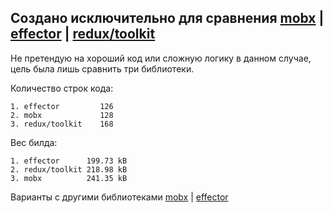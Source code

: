 ## Создано исключительно для сравнения [mobx](https://mobx.js.org) | [effector](https://effector.dev) | [redux/toolkit](https://redux-toolkit.js.org)

Не претендую на хороший код или сложную логику в данном случае, цель была лишь сравнить три библиотеки.

Количество строк кода:

```
1. effector         126
2. mobx             128
3. redux/toolkit    168
```

Вес билда:

```
1. effector      199.73 kB
2. redux/toolkit 218.98 kB
3. mobx          241.35 kB
```

Варианты с другими библиотеками
[mobx](https://github.com/neg1t/test_mobx_app) |
[effector](https://github.com/neg1t/test_effector_app)
